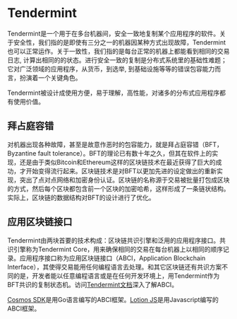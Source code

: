 # Tendermint

Tendermint是一个用于在多台机器间，安全一致地复制某个应用程序的软件。关于安全性，我们指的是即使有三分之一的机器因某种方式出现故障，Tendermint也可以正常运作。关于一致性，我们指的是每台正常的机器上都能看到相同的交易日志, 计算出相同的的状态。进行安全一致的复制是分布式系统里的基础性难题；它对广泛领域的应用程序，从货币，到选举, 到基础设施等等的错误包容能力而言，扮演着一个关键角色。

Tendermint被设计成使用方便，易于理解，高性能，对诸多的分布式应用程序都有使用价值。

## 拜占庭容错
对机器出现各种故障，甚至是故意作恶时的包容能力，就是拜占庭容错（BFT，Byzantine fault tolerance）。BFT的理论已有数十年之久，但其在软件上的实现，还是由于类似Bitcoin和Ethereum这样的区块链技术在最近获得了巨大的成功，才开始变得流行起来。区块链技术是对BFT以更加先进的设定做出的重新实现，突出了点对点网络和加密身份认证。区块链的名称源于交易被批量打包成区块的方式，然后每个区块都包含前一个区块的加密哈希，这样形成了一条链状结构。实际上，区块链的数据结构对BFT的设计进行了优化。

## 应用区块链接口
Tendermint由两块首要的技术构成：区块链共识引擎和泛用的应用程序接口。共识引擎称为Tendermint Core，用来确保相同的交易在每台机器上以相同的顺序记录。应用程序接口称为应用区块链接口（ABCI，Application Blockchain Interface），其使得交易能用任何编程语言去处理。和其它区块链还有共识方案不同的是，开发者能以任意编程语言或是在任何开发环境上，用Tendermint作为BFT共识的复制状态机。访问[Tendermint文档](https://tendermint.readthedocs.io/projects/tools/en/master/introduction.html#abci-overview)深入了解ABCI。

[Cosmos SDK](https://cosmos.network/docs/sdk/overview.html)是用Go语言编写的ABCI框架。[Lotion JS](https://cosmos.network/docs/lotion/overview.html)是用Javascript编写的ABCI框架。